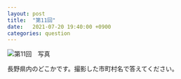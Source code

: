 ```yaml
---
layout: post
title:  "第11回"
date:   2021-07-20 19:40:00 +0900
categories: question
---
```


![第11回　写真](/kokodoko/images/q11.jpg)

長野県内のどこかです。撮影した市町村名で答えてください。